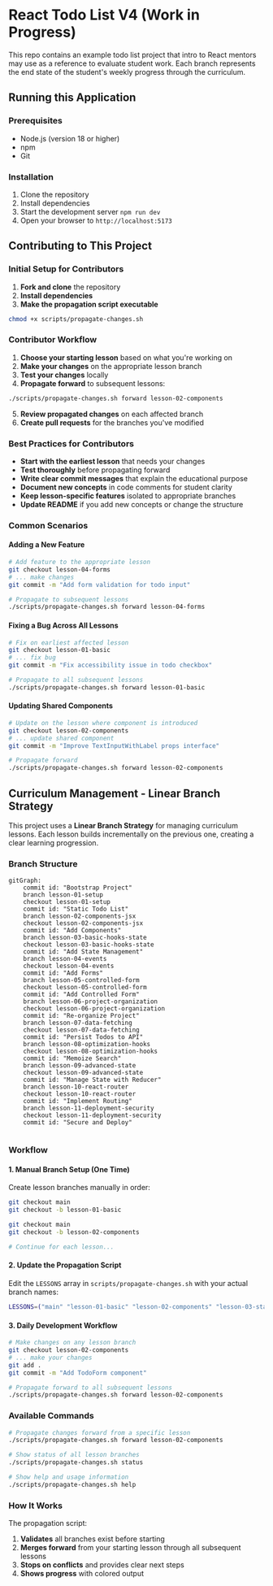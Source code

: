 # React Todo List V4 (Work in Progress)

This repo contains an example todo list project that intro to React mentors may use as a reference to evaluate student work. Each branch represents the end state of the student's weekly progress through the curriculum.

## Running this Application

### Prerequisites

- Node.js (version 18 or higher)
- npm
- Git

### Installation

1. Clone the repository
2. Install dependencies
3. Start the development server `npm run dev`
4. Open your browser to `http://localhost:5173`

## Contributing to This Project

### Initial Setup for Contributors

1. **Fork and clone** the repository
2. **Install dependencies**
3. **Make the propagation script executable**

```bash
chmod +x scripts/propagate-changes.sh
```

### Contributor Workflow

1. **Choose your starting lesson** based on what you're working on
2. **Make your changes** on the appropriate lesson branch
3. **Test your changes** locally
4. **Propagate forward** to subsequent lessons:

```bash
./scripts/propagate-changes.sh forward lesson-02-components
```

5. **Review propagated changes** on each affected branch
6. **Create pull requests** for the branches you've modified

### Best Practices for Contributors

- **Start with the earliest lesson** that needs your changes
- **Test thoroughly** before propagating forward
- **Write clear commit messages** that explain the educational purpose
- **Document new concepts** in code comments for student clarity
- **Keep lesson-specific features** isolated to appropriate branches
- **Update README** if you add new concepts or change the structure

### Common Scenarios

#### Adding a New Feature

```bash
# Add feature to the appropriate lesson
git checkout lesson-04-forms
# ... make changes
git commit -m "Add form validation for todo input"

# Propagate to subsequent lessons
./scripts/propagate-changes.sh forward lesson-04-forms
```

#### Fixing a Bug Across All Lessons

```bash
# Fix on earliest affected lesson
git checkout lesson-01-basic
# ... fix bug
git commit -m "Fix accessibility issue in todo checkbox"

# Propagate to all subsequent lessons
./scripts/propagate-changes.sh forward lesson-01-basic
```

#### Updating Shared Components

```bash
# Update on the lesson where component is introduced
git checkout lesson-02-components
# ... update shared component
git commit -m "Improve TextInputWithLabel props interface"

# Propagate forward
./scripts/propagate-changes.sh forward lesson-02-components
```

## Curriculum Management - Linear Branch Strategy

This project uses a **Linear Branch Strategy** for managing curriculum lessons. Each lesson builds incrementally on the previous one, creating a clear learning progression.

### Branch Structure

```mermaid
gitGraph:
    commit id: "Bootstrap Project"
    branch lesson-01-setup
    checkout lesson-01-setup
    commit id: "Static Todo List"
    branch lesson-02-components-jsx
    checkout lesson-02-components-jsx
    commit id: "Add Components"
    branch lesson-03-basic-hooks-state
    checkout lesson-03-basic-hooks-state
    commit id: "Add State Management"
    branch lesson-04-events
    checkout lesson-04-events
    commit id: "Add Forms"
    branch lesson-05-controlled-form
    checkout lesson-05-controlled-form
    commit id: "Add Controlled Form"
    branch lesson-06-project-organization
    checkout lesson-06-project-organization
    commit id: "Re-organize Project"
    branch lesson-07-data-fetching
    checkout lesson-07-data-fetching
    commit id: "Persist Todos to API"
    branch lesson-08-optimization-hooks
    checkout lesson-08-optimization-hooks
    commit id: "Memoize Search"
    branch lesson-09-advanced-state
    checkout lesson-09-advanced-state
    commit id: "Manage State with Reducer"
    branch lesson-10-react-router
    checkout lesson-10-react-router
    commit id: "Implement Routing"
    branch lesson-11-deployment-security
    checkout lesson-11-deployment-security
    commit id: "Secure and Deploy"


```

### Workflow

#### 1. Manual Branch Setup (One Time)

Create lesson branches manually in order:

```bash
git checkout main
git checkout -b lesson-01-basic

git checkout main  
git checkout -b lesson-02-components

# Continue for each lesson...
```

#### 2. Update the Propagation Script

Edit the `LESSONS` array in `scripts/propagate-changes.sh` with your actual branch names:

```bash
LESSONS=("main" "lesson-01-basic" "lesson-02-components" "lesson-03-state" ...)
```

#### 3. Daily Development Workflow

```bash
# Make changes on any lesson branch
git checkout lesson-02-components
# ... make your changes
git add .
git commit -m "Add TodoForm component"

# Propagate forward to all subsequent lessons
./scripts/propagate-changes.sh forward lesson-02-components
```

### Available Commands

```bash
# Propagate changes forward from a specific lesson
./scripts/propagate-changes.sh forward lesson-02-components

# Show status of all lesson branches
./scripts/propagate-changes.sh status

# Show help and usage information
./scripts/propagate-changes.sh help
```

### How It Works

The propagation script:

1. **Validates** all branches exist before starting
2. **Merges forward** from your starting lesson through all subsequent lessons
3. **Stops on conflicts** and provides clear next steps
4. **Shows progress** with colored output
